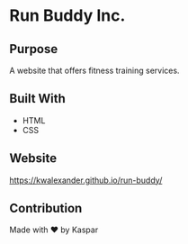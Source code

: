 # Run Buddy Inc. 


## Purpose
A website that offers fitness training services.


## Built With
* HTML
* CSS


## Website
https://kwalexander.github.io/run-buddy/


## Contribution
Made with ❤️ by Kaspar
